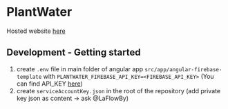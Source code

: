 # PlantWater
Hosted website [here](https://plantwater-f986c.web.app/)
## Development - Getting started

1. create `.env` file in main folder of angular app `src/app/angular-firebase-template` with `PLANTWATER_FIREBASE_API_KEY=<FIREBASE_API_KEY>` (You can find API_KEY [here](https://console.firebase.google.com/project/plantwater-f986c/settings/general/web:MGM1YzFiMGUtNmE2Ny00NGI1LWIzZjUtYzM3Zjc4OGJiOWU3?hl=de))
2. create `serviceAccountKey.json` in the root of the repository (add private key json as content -> ask @LaFlowBy) 
